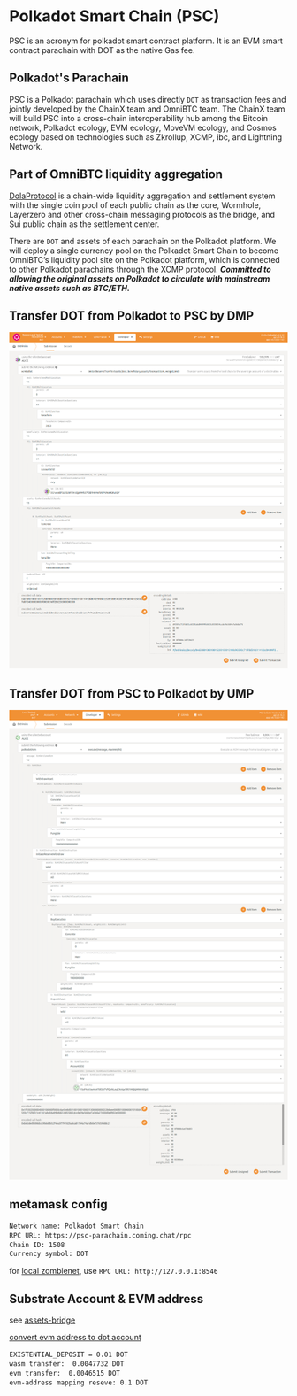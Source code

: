 # Polkadot Smart Chain (PSC)
  PSC is an acronym for polkadot smart contract platform. It is an EVM smart contract parachain with DOT as the native Gas fee.

## Polkadot's Parachain
PSC is a Polkadot parachain which uses directly `DOT` as transaction fees and jointly developed by the ChainX team and OmniBTC team.
The ChainX team will build PSC into a cross-chain interoperability hub among the Bitcoin network, Polkadot ecology, EVM ecology, MoveVM ecology, and Cosmos ecology based on technologies such as Zkrollup, XCMP, ibc, and Lightning Network.

## Part of OmniBTC liquidity aggregation
[DolaProtocol](https://github.com/OmniBTC/OmniProtocol)  is a chain-wide liquidity aggregation and settlement system with the single coin pool of each public chain as the core, Wormhole, Layerzero and other cross-chain messaging protocols as the bridge, and Sui public chain as the settlement center.

There are `DOT` and assets of each parachain on the Polkadot platform. We will deploy a single currency pool on the Polkadot Smart Chain to become OmniBTC’s liquidity pool site on the Polkadot platform, which is connected to other Polkadot parachains through the XCMP protocol. 
***Committed to allowing the original assets on Polkadot to circulate with mainstream native assets such as BTC/ETH.***

## Transfer DOT from Polkadot to PSC by DMP

![dmp](./docs/dmp.png)

## Transfer DOT from PSC to Polkadot by UMP

![ump](./docs/ump.png)

## **metamask config**
```txt
Network name: Polkadot Smart Chain
RPC URL: https://psc-parachain.coming.chat/rpc
Chain ID: 1508
Currency symbol: DOT
```

for [local zombienet](./zombienet/psc-small-network.toml), use `RPC URL: http://127.0.0.1:8546`

## Substrate Account & EVM address
see [assets-bridge](./pallets/assets-bridge/README.md)

[convert evm address to dot account](./scripts/js/src/evm_to_dot.js)

```txt
EXISTENTIAL_DEPOSIT = 0.01 DOT
wasm transfer:  0.0047732 DOT
evm transfer:  0.0046515 DOT
evm-address mapping reseve: 0.1 DOT
```

